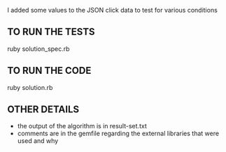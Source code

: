 I added some values to the JSON click data to test for various conditions

## TO RUN THE TESTS
ruby solution_spec.rb

## TO RUN THE CODE
ruby solution.rb

## OTHER DETAILS
- the output of the algorithm is in result-set.txt
- comments are in the gemfile regarding the external libraries that were used and why